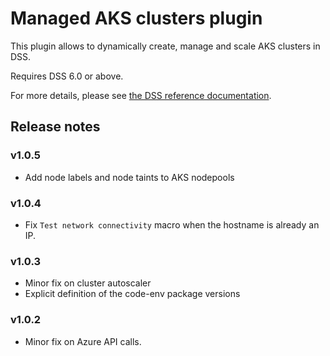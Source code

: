 # Managed AKS clusters plugin

This plugin allows to dynamically create, manage and scale AKS clusters in DSS.

Requires DSS 6.0 or above.

For more details, please see [the DSS reference documentation](https://doc.dataiku.com/dss/latest/containers/aks/index.html).

## Release notes

### v1.0.5
- Add node labels and node taints to AKS nodepools

### v1.0.4
- Fix `Test network connectivity` macro when the hostname is already an IP.

### v1.0.3

- Minor fix on cluster autoscaler
- Explicit definition of the code-env package versions

### v1.0.2

- Minor fix on Azure API calls.

